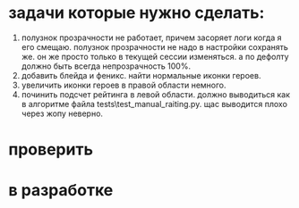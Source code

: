 



# задачи которые нужно сделать:
1. полузнок прозрачности не работает, причем засоряет логи когда я его смещаю. полузнок прозрачности не надо в настройки сохранять же. он же просто только в текущей сессии изменяться. а по дефолту должно быть всегда непрозрачность 100%.
2. добавить блейда и феникс. найти нормальные иконки героев.
3. увеличить иконки героев в правой области немного.
4. починить подсчет рейтинга в левой области. должно выводиться как в алгоритме файла tests\test_manual_raiting.py. щас выводится плохо через жопу неверно.






# проверить


# в разработке

<!-- 1. иконка в панели задач виндовс снизу пропадает иногда (плавающий баг ) когда меняем режим окна. 
2. херорейтингдиалог переписать
3. протестировать хоткеи англ-рус раскладку

1. когда переходим из компактного в средний режим окна то мерцание окна есть. оно видимо пересоздаётся много раз. это баг.
2. распознавание не работает по хоткею Tab+NumPad/
3. 
4. окно настроек сделать высоту больше, 
5. у моего друга на компе не работают клавиши (только некоторые): "таб+end", "таб+pagedown", "таб+pageup", "таб+del". -->



   
